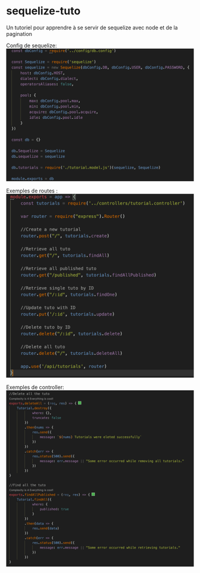 # sequelize-tuto
Un tutoriel pour apprendre à se servir de sequelize avec node et de la pagination

Config de sequelize:
![](/githubIMG/sequelizeConfig.png)

Exemples de routes : 
![](/githubIMG/sequelizeRoutes.png)

Exemples de controller: 
![](/githubIMG/controllerExamples.png)

